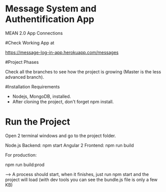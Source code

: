# Message System and Authentification App
MEAN 2.0 App Connections 

#Check Working App at

https://message-log-in-app.herokuapp.com/messages

#Project Phases

Check all the branches to see how the project is growing (Master is the less advanced branch).

#Installation Requirements

- Nodejs, MongoDB, installed.
- After cloning the project, don't forget npm install.

# Run the Project

Open 2 terminal windows and go to the project folder.

Node.js Backend: npm start
Angular 2 Frontend: npm run build

For production:

npm run build:prod

--> A process should start, when it finishes, just run npm start and the project will load (with dev tools you can see the bundle.js file is only a few KB)

